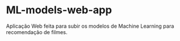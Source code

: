 # ML-models-web-app
Aplicação Web feita para subir os modelos de Machine Learning para recomendação de filmes.
